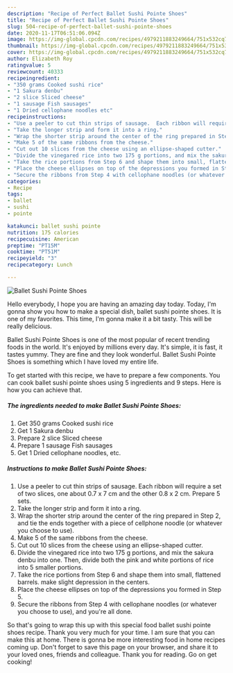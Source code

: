 ```yaml
---
description: "Recipe of Perfect Ballet Sushi Pointe Shoes"
title: "Recipe of Perfect Ballet Sushi Pointe Shoes"
slug: 504-recipe-of-perfect-ballet-sushi-pointe-shoes
date: 2020-11-17T06:51:06.094Z
image: https://img-global.cpcdn.com/recipes/4979211883249664/751x532cq70/ballet-sushi-pointe-shoes-recipe-main-photo.jpg
thumbnail: https://img-global.cpcdn.com/recipes/4979211883249664/751x532cq70/ballet-sushi-pointe-shoes-recipe-main-photo.jpg
cover: https://img-global.cpcdn.com/recipes/4979211883249664/751x532cq70/ballet-sushi-pointe-shoes-recipe-main-photo.jpg
author: Elizabeth Roy
ratingvalue: 5
reviewcount: 40333
recipeingredient:
- "350 grams Cooked sushi rice"
- "1 Sakura denbu"
- "2 slice Sliced cheese"
- "1 sausage Fish sausages"
- "1 Dried cellophane noodles etc"
recipeinstructions:
- "Use a peeler to cut thin strips of sausage.  Each ribbon will require a set of two slices, one about 0.7 x 7 cm and the other 0.8 x 2 cm. Prepare 5 sets."
- "Take the longer strip and form it into a ring."
- "Wrap the shorter strip around the center of the ring prepared in Step 2, and tie the ends together with a piece of cellphone noodle (or whatever you choose to use)."
- "Make 5 of the same ribbons from the cheese."
- "Cut out 10 slices from the cheese using an ellipse-shaped cutter."
- "Divide the vinegared rice into two 175 g portions, and mix the sakura denbu into one. Then, divide both the pink and white portions of rice into 5 smaller portions."
- "Take the rice portions from Step 6 and shape them into small, flattened barrels. make slight depression in the centers."
- "Place the cheese ellipses on top of the depressions you formed in Step 5."
- "Secure the ribbons from Step 4 with cellophane noodles (or whatever you choose to use), and you&#39;re all done."
categories:
- Recipe
tags:
- ballet
- sushi
- pointe

katakunci: ballet sushi pointe 
nutrition: 175 calories
recipecuisine: American
preptime: "PT15M"
cooktime: "PT51M"
recipeyield: "3"
recipecategory: Lunch

---
```



![Ballet Sushi Pointe Shoes](https://img-global.cpcdn.com/recipes/4979211883249664/751x532cq70/ballet-sushi-pointe-shoes-recipe-main-photo.jpg)

Hello everybody, I hope you are having an amazing day today. Today, I'm gonna show you how to make a special dish, ballet sushi pointe shoes. It is one of my favorites. This time, I'm gonna make it a bit tasty. This will be really delicious.



Ballet Sushi Pointe Shoes is one of the most popular of recent trending foods in the world. It's enjoyed by millions every day. It's simple, it is fast, it tastes yummy. They are fine and they look wonderful. Ballet Sushi Pointe Shoes is something which I have loved my entire life.


To get started with this recipe, we have to prepare a few components. You can cook ballet sushi pointe shoes using 5 ingredients and 9 steps. Here is how you can achieve that.

<!--inarticleads1-->

##### The ingredients needed to make Ballet Sushi Pointe Shoes:

1. Get 350 grams Cooked sushi rice
1. Get 1 Sakura denbu
1. Prepare 2 slice Sliced cheese
1. Prepare 1 sausage Fish sausages
1. Get 1 Dried cellophane noodles, etc.




<!--inarticleads2-->

##### Instructions to make Ballet Sushi Pointe Shoes:

1. Use a peeler to cut thin strips of sausage.  Each ribbon will require a set of two slices, one about 0.7 x 7 cm and the other 0.8 x 2 cm. Prepare 5 sets.
1. Take the longer strip and form it into a ring.
1. Wrap the shorter strip around the center of the ring prepared in Step 2, and tie the ends together with a piece of cellphone noodle (or whatever you choose to use).
1. Make 5 of the same ribbons from the cheese.
1. Cut out 10 slices from the cheese using an ellipse-shaped cutter.
1. Divide the vinegared rice into two 175 g portions, and mix the sakura denbu into one. Then, divide both the pink and white portions of rice into 5 smaller portions.
1. Take the rice portions from Step 6 and shape them into small, flattened barrels. make slight depression in the centers.
1. Place the cheese ellipses on top of the depressions you formed in Step 5.
1. Secure the ribbons from Step 4 with cellophane noodles (or whatever you choose to use), and you&#39;re all done.




So that's going to wrap this up with this special food ballet sushi pointe shoes recipe. Thank you very much for your time. I am sure that you can make this at home. There is gonna be more interesting food in home recipes coming up. Don't forget to save this page on your browser, and share it to your loved ones, friends and colleague. Thank you for reading. Go on get cooking!
